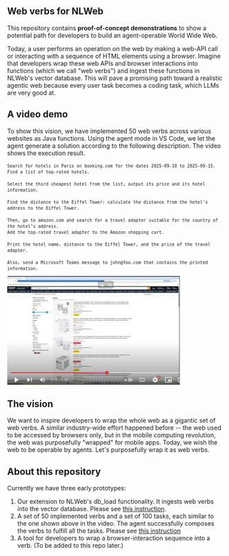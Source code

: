 ## Web verbs for NLWeb 

This repository contains **proof-of-concept demonstrations** to show a potential path for developers to build an agent-operable World Wide Web.  

Today, a user performs an operation on the web by making a web-API call or interacting with a sequence of HTML elements using a browser. Imagine that developers wrap these web APIs and browser interactions into functions (which we call "web verbs") and ingest these functions in NLWeb's vector database. This will pave a promising path toward a realistic agentic web because every user task becomes a coding task, which LLMs are very good at.

## A video demo
To show this vision, we have implemented 50 web verbs across various websites as Java functions. Using the agent mode in VS Code, we let the agent generate a solution according to the following description. The video shows the execution result.

<small>

```
Search for hotels in Paris on booking.com for the dates 2025-09-10 to 2025-09-15.  
Find a list of top-rated hotels.

Select the third cheapest hotel from the list, output its price and its hotel information. 

Find the distance to the Eiffel Tower: calculate the distance from the hotel's address to the Eiffel Tower.

Then, go to amazon.com and search for a travel adapter suitable for the country of the hotel’s address.  
Add the top-rated travel adapter to the Amazon shopping cart.  

Print the hotel name, distance to the Eiffel Tower, and the price of the travel adapter.

Also, send a Microsoft Teams message to john@foo.com that contains the printed information.
```
</small>

<a href="https://www.youtube.com/watch?v=ofbcKK8sMaA">
<img src="resources/img/videoThumbnail.jpg" alt="Demo of an NL task" width="400">
</a>

## The vision
We want to inspire developers to wrap the whole web as a gigantic set of web verbs. A similar industry-wide effort happened before -- the web used to be accessed by browsers only, but in the mobile computing revolution, the web was purposefully "wrapped" for mobile apps. Today, we wish the web to be operable by agents. Let's purposefully wrap it as web verbs.  

## About this repository
Currently we have three early prototypes:

1. Our extension to NLWeb's db_load functionality. It ingests web verbs into the vector database. Please see [this instruction](verb_ingress/README.md). 
2. A set of 50 implemented verbs and a set of 100 tasks, each similar to the one shown above in the video. The agent successfully composes the verbs to fulfill all the tasks. Please see [this instruction](verbs/README.md)
3. A tool for developers to wrap a browser-interaction sequence into a verb. (To be added to this repo later.)  



